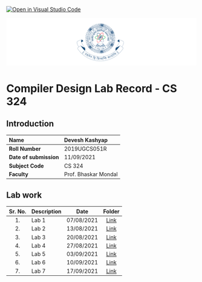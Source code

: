 [![Open in Visual Studio Code](https://classroom.github.com/assets/open-in-vscode-f059dc9a6f8d3a56e377f745f24479a46679e63a5d9fe6f495e02850cd0d8118.svg)](https://classroom.github.com/online_ide?assignment_repo_id=5517601&assignment_repo_type=AssignmentRepo)

![iiit ranchi logo](iiitranchilogo.png)

# Compiler Design Lab Record - CS 324

## Introduction

| **Name** | Devesh Kashyap |
| :-- | :-- |
| **Roll Number** | 2019UGCS051R |
| **Date of submission** | 11/09/2021 |
| **Subject Code** | CS 324 |
| **Faculty** | Prof. Bhaskar Mondal |

## Lab work

| Sr. No. | Description | Date | Folder |
| :--: | :---- | :--: | :--: |
| 1. | Lab 1 | 07/08/2021 | [Link](./src/Lab1) |
| 2. | Lab 2 | 13/08/2021 | [Link](./src/Lab2) |
| 3. | Lab 3 | 20/08/2021 | [Link](./src/Lab3) |
| 4. | Lab 4 | 27/08/2021 | [Link](./src/Lab4) |
| 5. | Lab 5 | 03/09/2021 | [Link](./src/Lab5) |
| 6. | Lab 6 | 10/09/2021 | [Link](./src/Lab6) |
| 7. | Lab 7 | 17/09/2021 | [Link](./src/Lab7) |
